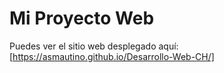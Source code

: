 # Mi Proyecto Web

Puedes ver el sitio web desplegado aquí: [https://asmautino.github.io/Desarrollo-Web-CH/]
